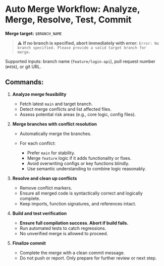 # Auto Merge Workflow: Analyze, Merge, Resolve, Test, Commit

**Merge target:** `$BRANCH_NAME`

> ⚠️ **If no branch is specified, abort immediately with error:**
> `Error: No branch specified. Please provide a valid target branch for merge.`

Supported inputs: branch name (`feature/login-api`), pull request number (`#456`), or git URL.

## Commands:

1. **Analyze merge feasibility**

   * Fetch latest `main` and target branch.
   * Detect merge conflicts and list affected files.
   * Assess potential risk areas (e.g., core logic, config files).

2. **Merge branches with conflict resolution**

   * Automatically merge the branches.
   * For each conflict:

     * Prefer `main` for stability.
     * Merge `feature` logic if it adds functionality or fixes.
     * Avoid overwriting configs or key functions blindly.
     * Use semantic understanding to combine logic reasonably.

3. **Resolve and clean up conflicts**

   * Remove conflict markers.
   * Ensure all merged code is syntactically correct and logically complete.
   * Keep imports, function signatures, and references intact.

4. **Build and test verification**

   * **Ensure full compilation success. Abort if build fails.**
   * Run automated tests to catch regressions.
   * No unverified merge is allowed to proceed.

5. **Finalize commit**

   * Complete the merge with a clean commit message.
   * Do not push or report. Only prepare for further review or next step.